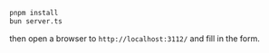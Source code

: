 ```bash
pnpm install
bun server.ts
```
then open a browser to `http://localhost:3112/`
and fill in the form.